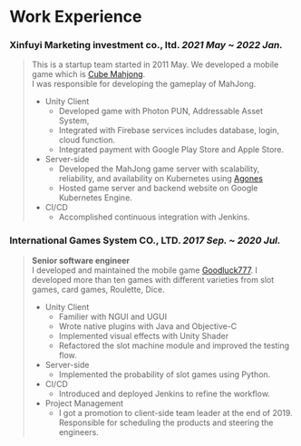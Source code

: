 # Work Experience

### **Xinfuyi Marketing investment co., ltd.** *2021 May ~ 2022 Jan.*
> This is a startup team started in 2011 May. We developed a mobile game which is [Cube Mahjong](https://www.facebook.com/CubeMahjong/).<br/>
I was responsible for developing the gameplay of MahJong.
> - Unity Client
>   - Developed game with Photon PUN, Addressable Asset System, 
>   - Integrated with Firebase services includes database, login, cloud function.
>   - Integrated payment with Google Play Store and Apple Store.
> - Server-side 
>   - Developed the MahJong game server with scalability, reliability, and availability on Kubernetes using [Agones](https://agones.dev/site/)
>   - Hosted game server and backend website on Google Kubernetes Engine.
> - CI/CD 
>   - Accomplished continuous integration with Jenkins.

### **International Games System CO., LTD.**  *2017 Sep. ~ 2020 Jul.*
> **Senior software engineer**  
> I developed and maintained the mobile game [Goodluck777](https://www.goodluck777.com/). I developed more than ten games with different varieties from slot games, card games, Roulette, Dice.
> - Unity Client
>   - Familier with NGUI and UGUI
>   - Wrote native plugins with Java and Objective-C
>   - Implemented visual effects with Unity Shader
>   - Refactored the slot machine module and improved the testing flow.
> - Server-side 
>   - Implemented the probability of slot games using Python.
> - CI/CD
>   - Introduced and deployed Jenkins to refine the workflow.
> - Project Management
>   - I got a promotion to client-side team leader at the end of 2019. Responsible for scheduling the products and steering the engineers.